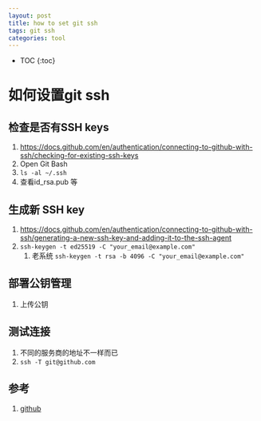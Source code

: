 ```yaml
---
layout: post
title: how to set git ssh
tags: git ssh
categories: tool
---
```

* TOC
{:toc}

# 如何设置git ssh

## 检查是否有SSH keys

1. <https://docs.github.com/en/authentication/connecting-to-github-with-ssh/checking-for-existing-ssh-keys>
1. Open Git Bash
1. ```ls -al ~/.ssh```
1. 查看id_rsa.pub 等

## 生成新 SSH key

1. <https://docs.github.com/en/authentication/connecting-to-github-with-ssh/generating-a-new-ssh-key-and-adding-it-to-the-ssh-agent>
1. ```ssh-keygen -t ed25519 -C "your_email@example.com"```
    1. 老系统 ```ssh-keygen -t rsa -b 4096 -C "your_email@example.com"```

## 部署公钥管理

1. 上传公钥

## 测试连接

1. 不同的服务商的地址不一样而已
1. ``` ssh -T git@github.com ```

## 参考

1. [github](https://docs.github.com/en/authentication/connecting-to-github-with-ssh/checking-for-existing-ssh-keys)
